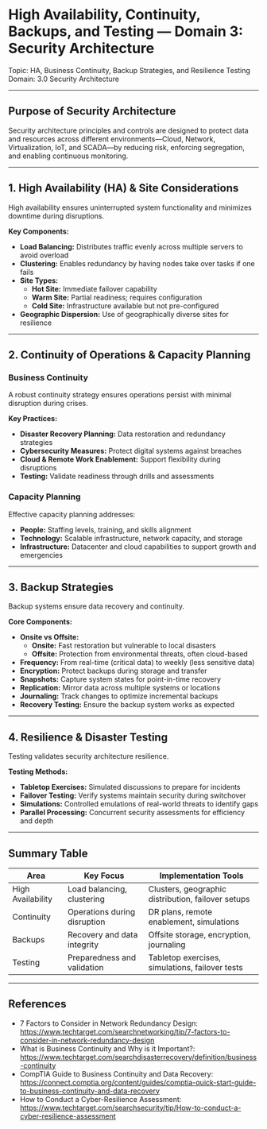 # High Availability, Continuity, Backups, and Testing — Domain 3: Security Architecture

Topic: HA, Business Continuity, Backup Strategies, and Resilience Testing  
Domain: 3.0 Security Architecture

---

## Purpose of Security Architecture

Security architecture principles and controls are designed to protect data and resources across different environments—Cloud, Network, Virtualization, IoT, and SCADA—by reducing risk, enforcing segregation, and enabling continuous monitoring.

---

## 1. High Availability (HA) & Site Considerations

High availability ensures uninterrupted system functionality and minimizes downtime during disruptions.

**Key Components:**
- **Load Balancing:** Distributes traffic evenly across multiple servers to avoid overload  
- **Clustering:** Enables redundancy by having nodes take over tasks if one fails  
- **Site Types:**  
  - **Hot Site:** Immediate failover capability  
  - **Warm Site:** Partial readiness; requires configuration  
  - **Cold Site:** Infrastructure available but not pre-configured  
- **Geographic Dispersion:** Use of geographically diverse sites for resilience  

---

## 2. Continuity of Operations & Capacity Planning

### Business Continuity

A robust continuity strategy ensures operations persist with minimal disruption during crises.

**Key Practices:**
- **Disaster Recovery Planning:** Data restoration and redundancy strategies  
- **Cybersecurity Measures:** Protect digital systems against breaches  
- **Cloud & Remote Work Enablement:** Support flexibility during disruptions  
- **Testing:** Validate readiness through drills and assessments  

### Capacity Planning

Effective capacity planning addresses:  
- **People:** Staffing levels, training, and skills alignment  
- **Technology:** Scalable infrastructure, network capacity, and storage  
- **Infrastructure:** Datacenter and cloud capabilities to support growth and emergencies  

---

## 3. Backup Strategies

Backup systems ensure data recovery and continuity.

**Core Components:**
- **Onsite vs Offsite:**  
  - **Onsite:** Fast restoration but vulnerable to local disasters  
  - **Offsite:** Protection from environmental threats, often cloud-based  
- **Frequency:** From real-time (critical data) to weekly (less sensitive data)  
- **Encryption:** Protect backups during storage and transfer  
- **Snapshots:** Capture system states for point-in-time recovery  
- **Replication:** Mirror data across multiple systems or locations  
- **Journaling:** Track changes to optimize incremental backups  
- **Recovery Testing:** Ensure the backup system works as expected  

---

## 4. Resilience & Disaster Testing

Testing validates security architecture resilience.

**Testing Methods:**
- **Tabletop Exercises:** Simulated discussions to prepare for incidents  
- **Failover Testing:** Verify systems maintain security during switchover  
- **Simulations:** Controlled emulations of real-world threats to identify gaps  
- **Parallel Processing:** Concurrent security assessments for efficiency and depth  

---

## Summary Table

| Area              | Key Focus                    | Implementation Tools                               |
| ----------------- | ---------------------------- | -------------------------------------------------- |
| High Availability | Load balancing, clustering   | Clusters, geographic distribution, failover setups |
| Continuity        | Operations during disruption | DR plans, remote enablement, simulations           |
| Backups           | Recovery and data integrity  | Offsite storage, encryption, journaling            |
| Testing           | Preparedness and validation  | Tabletop exercises, simulations, failover tests    |

---

## References

- 7 Factors to Consider in Network Redundancy Design: https://www.techtarget.com/searchnetworking/tip/7-factors-to-consider-in-network-redundancy-design
- What is Business Continuity and Why is it Important?: https://www.techtarget.com/searchdisasterrecovery/definition/business-continuity
- CompTIA Guide to Business Continuity and Data Recovery: https://connect.comptia.org/content/guides/comptia-quick-start-guide-to-business-continuity-and-data-recovery
- How to Conduct a Cyber-Resilience Assessment: https://www.techtarget.com/searchsecurity/tip/How-to-conduct-a-cyber-resilience-assessment
